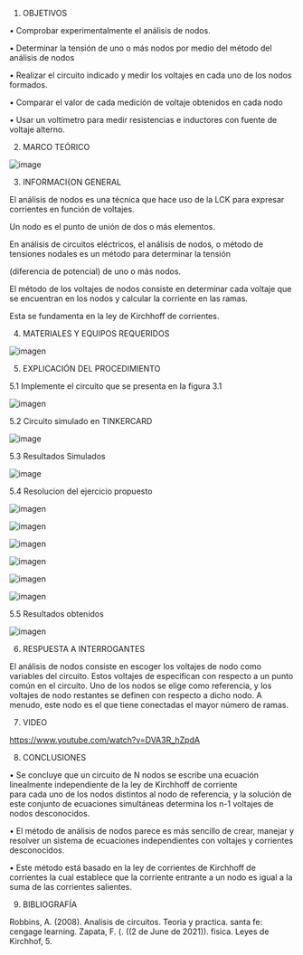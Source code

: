 1. OBJETIVOS

•	Comprobar experimentalmente el análisis de nodos.


•	Determinar la tensión de uno o más nodos por medio del método del análisis de nodos 


•	Realizar el circuito indicado y medir los voltajes en cada uno de los nodos formados.


•	Comparar el valor de cada medición de voltaje obtenidos en cada nodo


•	Usar un voltímetro para medir resistencias e inductores con fuente de voltaje alterno.




2. MARCO TEÓRICO

![image](https://user-images.githubusercontent.com/85263529/122842414-f6bcf880-d2c2-11eb-891f-84a07f564c16.png)



3. INFORMACI{ON GENERAL

El análisis de nodos es una técnica que hace uso de la LCK para expresar corrientes en función de voltajes.

Un nodo es el punto de unión de dos o más elementos.

En análisis de circuitos eléctricos, el análisis de nodos, o método de tensiones nodales es un método para determinar la tensión

(diferencia de potencial) de uno o más nodos.

El método de los voltajes de nodos consiste en determinar cada voltaje que se encuentran en los nodos y calcular la corriente en las ramas.

Esta se fundamenta en la ley de Kirchhoff de corrientes.



4. MATERIALES Y EQUIPOS REQUERIDOS

![imagen](https://user-images.githubusercontent.com/85263529/122841136-2965f180-d2c1-11eb-8b83-9749b8218e0b.png)

5. EXPLICACIÓN DEL PROCEDIMIENTO

 5.1 Implemente el circuito que se presenta en la figura 3.1
 
 ![imagen](https://user-images.githubusercontent.com/85263529/122841366-5f0ada80-d2c1-11eb-91e4-663185967e33.png)
 
 5.2 Circuito simulado en TINKERCARD
 
![image](https://user-images.githubusercontent.com/85263529/122866387-7495f980-d2ed-11eb-97f1-d4d02669468a.png)

 5.3 Resultados Simulados
 
![image](https://user-images.githubusercontent.com/85263529/122866302-57612b00-d2ed-11eb-8e62-b778f03be338.png)

 5.4 Resolucion del ejercicio propuesto

 ![imagen](https://user-images.githubusercontent.com/85263529/122871519-c4c48a00-d2f4-11eb-992e-14580e05f361.png)

 ![imagen](https://user-images.githubusercontent.com/85263529/122871761-179e4180-d2f5-11eb-82cb-484dfb2f1a1d.png)
 
 ![imagen](https://user-images.githubusercontent.com/85263529/122871793-24229a00-d2f5-11eb-8953-5b6c5626900a.png)

 ![imagen](https://user-images.githubusercontent.com/85263529/122871888-461c1c80-d2f5-11eb-8891-181e8369d9bf.png)

 ![imagen](https://user-images.githubusercontent.com/85263529/122871927-53390b80-d2f5-11eb-8396-35ca0e5f7fd0.png)

 ![imagen](https://user-images.githubusercontent.com/85263529/122871999-6d72e980-d2f5-11eb-8506-a33cbe9a12c4.png)

 5.5 Resultados obtenidos
 
 ![imagen](https://user-images.githubusercontent.com/85263529/122872750-7f08c100-d2f6-11eb-9700-b64f45f19122.png)

6. RESPUESTA A INTERROGANTES

El análisis de nodos consiste en escoger los voltajes de nodo como variables del circuito. Estos voltajes de especifican con respecto a un punto común en el circuito. Uno de los nodos se elige como referencia, y los voltajes de nodo restantes se definen con respecto a dicho nodo. A menudo, este nodo es el que tiene conectadas el mayor número de ramas. 

7. VIDEO

https://www.youtube.com/watch?v=DVA3R_hZpdA

8. CONCLUSIONES

•	Se concluye que un circuito de N nodos se escribe una ecuación linealmente independiente de la ley de Kirchhoff de corriente  
para cada uno de los   nodos distintos al nodo de referencia, y la solución de este conjunto de ecuaciones simultáneas determina los n-1  voltajes de nodos desconocidos.

•	El método de análisis de nodos parece es más sencillo de crear, manejar y resolver un sistema de ecuaciones independientes con voltajes y corrientes desconocidos.

•	Este método está basado en la ley de corrientes de Kirchhoff de corrientes la cual establece que la corriente entrante a un nodo es igual a la suma de las corrientes salientes.

9. BIBLIOGRAFÍA

Robbins, A. (2008). Analisis de circuitos. Teoria y practica. santa fe: cengage learning. Zapata, F. (. ((2 de June de 2021)). fisica. Leyes de Kirchhof, 5.
